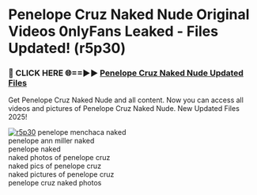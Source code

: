 # Penelope Cruz Naked Nude Original Videos 0nlyFans Leaked - Files Updated! (r5p30)

<h3>🔴 CLICK HERE 🌐==►► <a href="https://tinyurl.com/yckcrads" rel="nofollow">Penelope Cruz Naked Nude Updated Files</a></h3>

Get Penelope Cruz Naked Nude and all content. Now you can access all videos and pictures of Penelope Cruz Naked Nude. New Updated Files 2025!

[![r5p30](https://i.imgur.com/hpKpOFt.gif)](https://tinyurl.com/yckcrads)
penelope menchaca naked<br>
penelope ann miller naked<br>
penelope naked<br>
naked photos of penelope cruz<br>
naked pics of penelope cruz<br>
naked pictures of penelope cruz<br>
penelope cruz naked photos